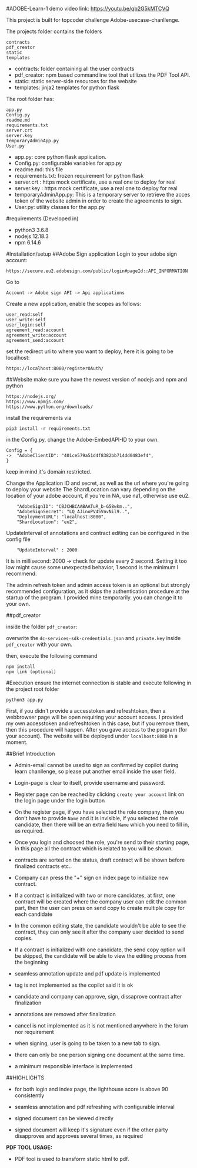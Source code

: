 #ADOBE-Learn-1
demo video link: https://youtu.be/qb2G5kMTCVQ

This project is built for topcoder challenge Adobe-usecase-chanllenge.

The projects folder contains the folders
```
contracts
pdf_creator
static
templates
```
- contracts: folder containing all the user contracts
- pdf_creator: npm based commandline tool that utilizes the PDF Tool API.
- static: static server-side resources for the website
- templates: jinja2 templates for python flask

The root folder has:
```
app.py
Config.py
readme.md
requirements.txt
server.crt
server.key
temporaryAdminApp.py
User.py
```
- app.py: core python flask application.
- Config.py: configurable variables for app.py
- readme.md: this file
- requirements.txt: frozen requirement for python flask
- server.crt : https mock certificate, use a real one to deploy for real
- server.key : https mock certificate, use a real one to deploy for real
- temporaryAdminApp.py: This is a temporary server to retrieve the acces token of the website admin in order to create the agreements to sign.
- User.py: utility classes for the app.py

#requirements
(Developed in)
- python3 3.6.8
- nodejs 12.18.3
- npm 6.14.6

#Installation/setup
##Adobe Sign application
Login to your adobe sign account:
```
https://secure.eu2.adobesign.com/public/login#pageId::API_INFORMATION
```
Go to 
```
Account -> Adobe sign API -> Api applications
```
Create a new application, enable the scopes as follows:
```
user_read:self
user_write:self
user_login:self
agreement_read:account
agreement_write:account
agreement_send:account
```
set the redirect uri to where you want to deploy, here it is going to be localhost:
```
https://localhost:8080/registerOAuth/
```

##Website
make sure you have the newest version of nodejs and npm and python
```
https://nodejs.org/
https://www.npmjs.com/
https://www.python.org/downloads/
```

install the requirements via 
```
pip3 install -r requirements.txt
```

in the Config.py, change the Adobe-EmbedAPI-ID to your own.
```
Config = {
->  "AdobeClientID": "401ce579a51d4f8382bb714dd0483ef4",
}
```
keep in mind it's domain restricted.

Change the Application ID and secret, as well as the url where you're going to deploy your website
The ShardLocation can vary depending on the location of your adobe account, if you're in NA, use na1, otherwise use eu2.
```
    "AdobeSignID": "CBJCHBCAABAATuR_b-G58wkm..",
    "AdobeSignSecret": "LQ_AJinoPV45VnvNil9..",
    "DeploymentURL": "localhost:8080",
    "ShardLocation": "eu2",
```

UpdateInterval of annotations and contract editing can be configured in the config file
```
    "UpdateInterval" : 2000
```
It is in millisecond: 2000 -> check for update every 2 second.
Setting it too low might cause some unexpected behavior, 1 second is the minimum I recommend.

The admin refresh token and admin access token is an optional but strongly recommended configuration, 
as it skips the authentication procedure at the startup of the program.
I provided mine temporarily. you can change it to your own.

##pdf_creator

inside the folder `pdf_creator`:

overwrite the `dc-services-sdk-credentials.json` and `private.key` inside `pdf_creator` with your own.

then, execute the following command

```
npm install
npm link (optional)
```

#Execution
ensure the internet connection is stable and execute following in the project root folder

```
python3 app.py
```

First, if you didn't provide a accesstoken and refreshtoken, then a webbrowser page will be open requiring your account access.
I provided my own accesstoken and refreshtoken in this case, but if you remove them, then this procedure will happen.
After you gave access to the program (for your account). The website will be deployed under `localhost:8080` in a moment.


##Brief Introduction
- Admin-email cannot be used to sign as confirmed by copilot during learn chanllenge, so please put another email inside the user field.

- Login-page is clear to itself, provide username and password.

- Register page can be reached by clicking `create your account` link on the login page under the login button

- On the register page, if you have selected the role company, then you don't have to provide `Name` and it is invisible, if you selected the role candidate, then there will be an extra field `Name` which you need to fill in, as required.

- Once you login and choosed the role, you're send to their starting page, in this page all the contract which is related to you will be shown.

- contracts are sorted on the status, draft contract will be shown before finalized contracts etc..

- Company can press the "+" sign on index page to initialize new contract.

- If a contract is initialized with two or more candidates, at first, one contract will be created where the company user can edit the common part, then the user can press on send copy to create multiple copy for each candidate

- In the common editing state, the candidate wouldn't be able to see the contract, they can only see it after the company user decided to send copies.

- If a contract is initialized with one candidate, the send copy option will be skipped, the candidate will be able to view the editing process from the beginning

- seamless annotation update and pdf update is implemented

- tag is not implemented as the copilot said it is ok

- candidate and company can approve, sign, dissaprove contract after finalization

- annotations are removed after finalization

- cancel is not implemented as it is not mentioned anywhere in the forum nor requirement

- when signing, user is going to be taken to a new tab to sign.

- there can only be one person signing one document at the same time.

- a minimum responsible interface is implemented

##HIGHLIGHTS
- for both login and index page, the lighthouse score is above 90 consistently

- seamless annotation and pdf refreshing with configurable interval

- signed document can be viewed directly

- signed document will keep it's signature even if the other party disapproves and approves several times, as required


**PDF TOOL USAGE:**
- PDF tool is used to transform static html to pdf.
